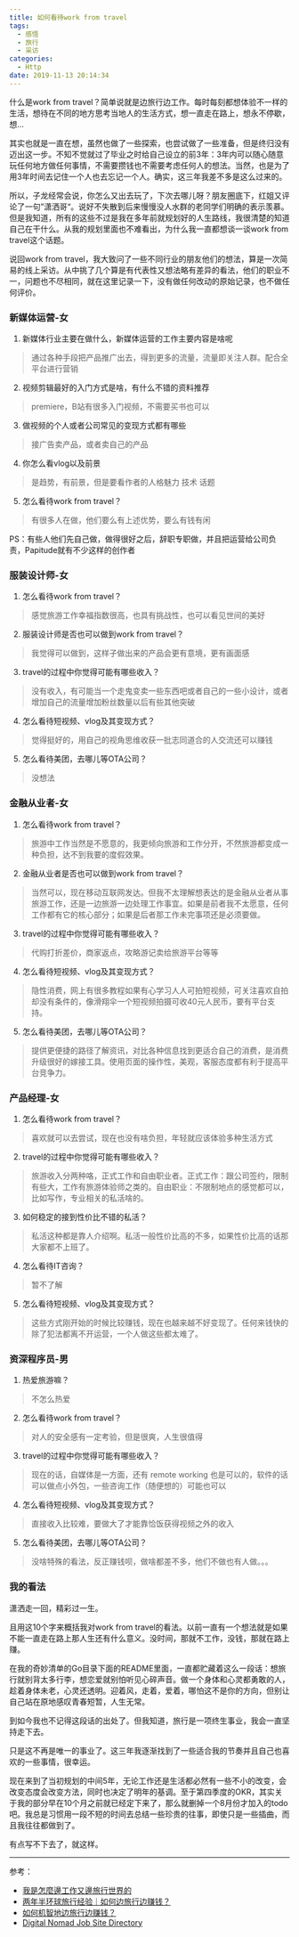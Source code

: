 ```yaml
---
title: 如何看待work from travel
tags:
  - 感悟
  - 旅行
  - 采访
categories:
  - Http
date: 2019-11-13 20:14:34
---
```



什么是work from travel？简单说就是边旅行边工作。每时每刻都想体验不一样的生活，想待在不同的地方思考当地人的生活方式，想一直走在路上，想永不停歇，想...

其实也就是一直在想，虽然也做了一些探索，也尝试做了一些准备，但是终归没有迈出这一步。不知不觉就过了毕业之时给自己设立的前3年：3年内可以随心随意玩任何地方做任何事情，不需要攒钱也不需要考虑任何人的想法。当然，也是为了用3年时间去记住一个人也去忘记一个人。确实，这三年我差不多是这么过来的。

所以，子龙经常会说，你怎么又出去玩了，下次去哪儿呀？朋友圈底下，红姐又评论了一句”潇洒哥“。说好不失散到后来慢慢没人水群的老同学们明确的表示羡慕。但是我知道，所有的这些不过是我在多年前就规划好的人生路线，我很清楚的知道自己在干什么。从我的规划里面也不难看出，为什么我一直都想谈一谈work from travel这个话题。

说回work from travel，我大致问了一些不同行业的朋友他们的想法，算是一次简易的线上采访。从中挑了几个算是有代表性又想法略有差异的看法，他们的职业不一，问题也不尽相同，就在这里记录一下，没有做任何改动的原始记录，也不做任何评价。

<!--more-->

### 新媒体运营-女

1. 新媒体行业主要在做什么，新媒体运营的工作主要内容是啥呢
> 通过各种手段把产品推广出去，得到更多的流量，流量即关注人群。配合全平台进行营销
2. 视频剪辑最好的入门方式是啥，有什么不错的资料推荐
> premiere，B站有很多入门视频，不需要买书也可以
3. 做视频的个人或者公司常见的变现方式都有哪些
> 接广告卖产品，或者卖自己的产品
4. 你怎么看vlog以及前景
> 是趋势，有前景，但是要看作者的人格魅力 技术 话题
5. 怎么看待work from travel？
> 有很多人在做，他们要么有上述优势，要么有钱有闲

PS：有些人他们先自己做，做得很好之后，辞职专职做，并且把运营给公司负责，Papitude就有不少这样的创作者

### 服装设计师-女

1. 怎么看待work from travel？
> 感觉旅游工作幸福指数很高，也具有挑战性，也可以看见世间的美好
2. 服装设计师是否也可以做到work from travel？
> 我觉得可以做到，这样子做出来的产品会更有意境，更有画面感
3. travel的过程中你觉得可能有哪些收入？
> 没有收入，有可能当一个走鬼变卖一些东西吧或者自己的一些小设计，或者增加自己的流量增加粉丝数量以后有些其他突破
4. 怎么看待短视频、vlog及其变现方式？
> 觉得挺好的，用自己的视角思维收获一批志同道合的人交流还可以赚钱
5. 怎么看待美团，去哪儿等OTA公司？
> 没想法

### 金融从业者-女

1. 怎么看待work from travel？
> 旅游中工作当然是不愿意的，我更倾向旅游和工作分开，不然旅游都变成一种负担，达不到我要的度假效果。
2. 金融从业者是否也可以做到work from travel？
> 当然可以，现在移动互联网发达。但我不太理解想表达的是金融从业者从事旅游工作，还是一边旅游一边处理工作事宜。如果是前者我不太愿意，任何工作都有它的核心部分；如果是后者那工作未完事项还是必须要做。
3. travel的过程中你觉得可能有哪些收入？
> 代购打折差价，商家返点，攻略游记卖给旅游平台等等
4. 怎么看待短视频、vlog及其变现方式？
> 隐性消费，网上有很多教程如果有心学习人人可拍短视频，可关注喜欢自拍却没有条件的，像滑翔伞一个短视频拍摄可收40元人民币，要有平台支持。
5. 怎么看待美团，去哪儿等OTA公司？
> 提供更便捷的路径了解资讯，对比各种信息找到更适合自己的消费，是消费升级很好的嫁接工具。使用页面的操作性，美观，客服态度都有利于提高平台竞争力。

### 产品经理-女

1. 怎么看待work from travel？
> 喜欢就可以去尝试，现在也没有啥负担，年轻就应该体验多种生活方式
2. travel的过程中你觉得可能有哪些收入？
> 旅游收入分两种咯，正式工作和自由职业者。正式工作：跟公司签约，限制有些大，工作有旅游体验师之类的。自由职业：不限制地点的感觉都可以，比如写作，专业相关的私活啥的。
3. 如何稳定的接到性价比不错的私活？
> 私活这种都是靠人介绍啊。私活一般性价比高的不多，如果性价比高的话那大家都不上班了。
4. 怎么看待IT咨询？
> 暂不了解
5. 怎么看待短视频、vlog及其变现方式？
> 这些方式刚开始的时候比较赚钱，现在也越来越不好变现了。任何来钱快的除了犯法都离不开运营，一个人做这些都太难了。

### 资深程序员-男

1. 热爱旅游嘛？
> 不怎么热爱
2. 怎么看待work from travel？
> 对人的安全感有一定考验，但是很爽，人生很值得
3. travel的过程中你觉得可能有哪些收入？
> 现在的话，自媒体是一方面，还有 remote working 也是可以的，软件的话可以做点小外包，一些咨询工作（随便想的）可能也可以
4. 怎么看待短视频、vlog及其变现方式？
> 直接收入比较难，要做大了才能靠恰饭获得视频之外的收入
5. 怎么看待美团，去哪儿等OTA公司？
> 没啥特殊的看法，反正赚钱呗，做啥都差不多，他们不做也有人做。。。

### 我的看法

潇洒走一回，精彩过一生。

且用这10个字来概括我对work from travel的看法。以前一直有一个想法就是如果不能一直走在路上那人生还有什么意义。没时间，那就不工作，没钱，那就在路上赚。

在我的奇妙清单的Go目录下面的README里面，一直都贮藏着这么一段话：想旅行就别背太多行李，想恋爱就别怕听见心碎声音。做一个身体和心灵都勇敢的人，趁着身体未老，心灵还透明。迎着风，走着，爱着，哪怕这不是你的方向，但别让自己站在原地感叹青春短暂，人生无常。

到如今我也不记得这段话的出处了。但我知道，旅行是一项终生事业，我会一直坚持走下去。

只是这不再是唯一的事业了。这三年我逐渐找到了一些适合我的节奏并且自己也喜欢的一些事情，很幸运。

现在来到了当初规划的中间5年，无论工作还是生活都必然有一些不小的改变，会改变态度会改变方法，同时也决定了明年的基调。至于第四季度的OKR，其实关于我的部分早在10个月之前就已经定下来了，那么就删掉一个8月份才加入的todo吧。我总是习惯用一段不短的时间去总结一些珍贵的往事，即使只是一些插曲，而且我往往都做到了。

有点写不下去了，就这样。

---

参考：

- [我是怎麼邊工作又邊旅行世界的](https://www.backpackers.com.tw/forum/showthread.php?t=1782498)
- [两年半环球旅行经验｜如何边旅行边赚钱？](https://www.jianshu.com/p/2c6e8fe05836)
- [如何机智地边旅行边赚钱？](https://www.mafengwo.cn/wenda/detail-6947591.html)
- [Digital Nomad Job Site Directory](http://remotejobs.hobowithalaptop.com/)


